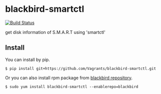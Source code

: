 blackbird-smartctl
===============

[![Build Status](https://travis-ci.org/Vagrants/blackbird-smartctl.png?branch=development)](https://travis-ci.org/Vagrants/blackbird-smartctl)

get disk information of S.M.A.R.T using 'smartctl'

## Install

You can install by pip.

```
$ pip install git+https://github.com/Vagrants/blackbird-smartctl.git
```

Or you can also install rpm package from [blackbird repository](https://github.com/Vagrants/blackbird/blob/master/README.md).

```
$ sudo yum install blackbird-smartctl --enablerepo=blackbird
```
